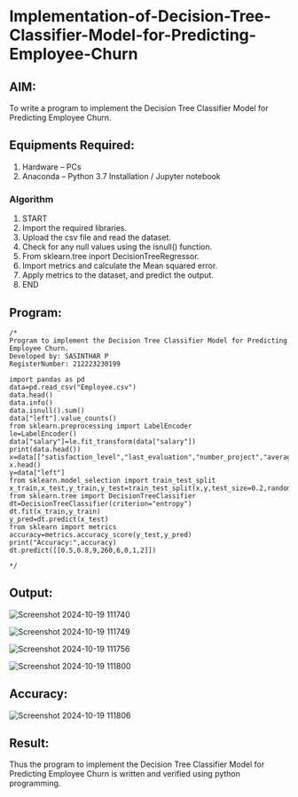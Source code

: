 # Implementation-of-Decision-Tree-Classifier-Model-for-Predicting-Employee-Churn

## AIM:
To write a program to implement the Decision Tree Classifier Model for Predicting Employee Churn.

## Equipments Required:
1. Hardware – PCs
2. Anaconda – Python 3.7 Installation / Jupyter notebook

### Algorithm

  1. START
  2. Import the required libraries.
  3. Upload the csv file and read the dataset.
  4. Check for any null values using the isnull() function.
  5. From sklearn.tree inport DecisionTreeRegressor.
  6. Import metrics and calculate the Mean squared error.
  7. Apply metrics to the dataset, and predict the output.
  8. END

## Program:
```
/*
Program to implement the Decision Tree Classifier Model for Predicting Employee Churn.
Developed by: SASINTHAR P
RegisterNumber: 212223230199

import pandas as pd
data=pd.read_csv("Employee.csv")
data.head()
data.info()
data.isnull().sum()
data["left"].value_counts()
from sklearn.preprocessing import LabelEncoder
le=LabelEncoder()
data["salary"]=le.fit_transform(data["salary"])
print(data.head())
x=data[["satisfaction_level","last_evaluation","number_project","average_montly_hours","time_spend_company","Work_accident","promotion_last_5years","salary"]]
x.head()
y=data["left"]
from sklearn.model_selection import train_test_split
x_train,x_test,y_train,y_test=train_test_split(x,y,test_size=0.2,random_state=100)
from sklearn.tree import DecisionTreeClassifier
dt=DecisionTreeClassifier(criterion="entropy")
dt.fit(x_train,y_train)
y_pred=dt.predict(x_test)
from sklearn import metrics
accuracy=metrics.accuracy_score(y_test,y_pred)
print("Accuracy:",accuracy)
dt.predict([[0.5,0.8,9,260,6,0,1,2]])

*/
```

## Output:
![Screenshot 2024-10-19 111740](https://github.com/user-attachments/assets/450e94c6-50bc-40d8-87aa-83c4fd298445)

![Screenshot 2024-10-19 111749](https://github.com/user-attachments/assets/1fa592f7-c176-41bc-a1f7-d1011991fdae)

![Screenshot 2024-10-19 111756](https://github.com/user-attachments/assets/14cc379f-3e0b-4e50-b13c-0e761d15b25a)

![Screenshot 2024-10-19 111800](https://github.com/user-attachments/assets/1fa7b4c4-a26d-47f8-aaf8-71077e69b891)



## Accuracy:


![Screenshot 2024-10-19 111806](https://github.com/user-attachments/assets/31ba3d5d-afd8-48c2-9248-631130f70804)

## Result:
Thus the program to implement the  Decision Tree Classifier Model for Predicting Employee Churn is written and verified using python programming.
